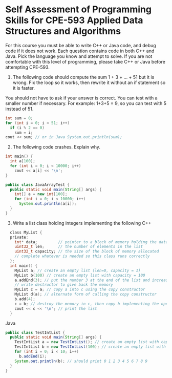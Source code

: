 # Self Assessment of Programming Skills for CPE-593 Applied Data Structures and Algorithms

For this course you must be able to write C++ or Java code, and debug code if it does not work.
Each question contains code in both C++ and Java. Pick the language you know and attempt to solve.
If you are not comfortable with this level of programming, please take C++ or Java before attempting CPE-593.

1. The following code should compute the sum 1 + 3 + ... + 51 but it is wrong. Fix the loop so it works, then rewrite it without an if statement so it is faster.

You should not have to ask if your answer is correct. You can test with a smaller number if necessary. For example:
1+3+5 = 9, so you can test with 5 instead of 51.

  ```c
  int sum = 0;
  for (int i = 0; i < 51; i++)
    if (i % 2 == 0)
      sum = i;
  cout << sum; // or in Java System.out.println(sum);
  ```

2. The following code crashes. Explain why.

  ```c
  int main() {
    int a[100];
    for (int i = 0; i < 10000; i++)
      cout << a[i] << '\n';
  }
  ```

  ```java
  public class JavaArrayTest {
    public static void main(String[] args) {
      int[] a = new int[100];
      for (int i = 0; i < 10000; i++)
        System.out.println(a[i]);
    }
  }
  ```

3. Write a list class holding integers implementing the following
  C++

  ```c
    class MyList {
    private:
      int* data;         // pointer to a block of memory holding the data
      uint32_t len;      // the number of elements in the list
      uint32_t capacity; // the size of the block of memory allocated
      // complete whatever is needed so this class runs correctly
    };
    int main() {
      MyList a; // create an empty list (len=0, capacity = 1)
      MyList b(100) // create an empty list with capacity = 100
      a.addEnd(3); // put the number 3 at the end of the list and increase len by 1
      // write destructor to give back the memory
      MyList c = a; // copy a into c using the copy constructor
      MyList d(a); // alternate form of calling the copy constructor
      b.add(4);
      c = b; // destroy the memory in c, then copy b implementing the operator =
      cout << c << '\n'; // print the list
    }
  ```

Java

```java
public class TestIntList {
  public static void main(String[] args) {
    TestIntList a = new TestIntList(); // create an empty list with capacity 1
    TestIntList b = new TestIntList(100); // create an empty list with capacity 100
    for (int i = 0; i < 10; i++)
      b.addEnd(i);
    System.out.println(b); // should print 0 1 2 3 4 5 6 7 8 9
  }
}
```
